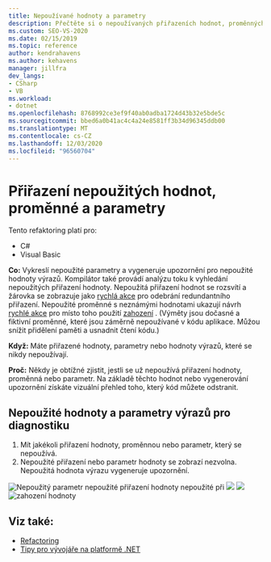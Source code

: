 ```yaml
---
title: Nepoužívané hodnoty a parametry
description: Přečtěte si o nepoužívaných přiřazeních hodnot, proměnných a parametrech a o tom, jak se zobrazí v editoru kódu v aplikaci Visual Studio.
ms.custom: SEO-VS-2020
ms.date: 02/15/2019
ms.topic: reference
author: kendrahavens
ms.author: kehavens
manager: jillfra
dev_langs:
- CSharp
- VB
ms.workload:
- dotnet
ms.openlocfilehash: 8768992ce3ef9f40ab0adba1724d43b32e5bde5c
ms.sourcegitcommit: bbed6a0b41ac4c4a24e8581ff3b34d96345ddb00
ms.translationtype: MT
ms.contentlocale: cs-CZ
ms.lasthandoff: 12/03/2020
ms.locfileid: "96560704"
---
```

# <a name="unused-value-assignments-variables-and-parameters"></a>Přiřazení nepoužitých hodnot, proměnné a parametry

Tento refaktoring platí pro:

- C#
- Visual Basic

**Co:** Vykreslí nepoužité parametry a vygeneruje upozornění pro nepoužité hodnoty výrazů. Kompilátor také provádí analýzu toku k vyhledání nepoužitých přiřazení hodnoty. Nepoužitá přiřazení hodnot se rozsvítí a žárovka se zobrazuje jako [rychlá akce](../quick-actions.md) pro odebrání redundantního přiřazení. Nepoužité proměnné s neznámými hodnotami ukazují návrh [rychlé akce](../quick-actions.md) pro místo toho použití [zahození](/dotnet/csharp/discards) . (Výměty jsou dočasné a fiktivní proměnné, které jsou záměrně nepoužívané v kódu aplikace. Můžou snížit přidělení paměti a usnadnit čtení kódu.)

**Když:** Máte přiřazené hodnoty, parametry nebo hodnoty výrazů, které se nikdy nepoužívají.

**Proč:** Někdy je obtížné zjistit, jestli se už nepoužívá přiřazení hodnoty, proměnná nebo parametr. Na základě těchto hodnot nebo vygenerování upozornění získáte vizuální přehled toho, který kód můžete odstranit.

## <a name="unused-expression-values-and-parameters-diagnostic"></a>Nepoužité hodnoty a parametry výrazů pro diagnostiku

1. Mít jakékoli přiřazení hodnoty, proměnnou nebo parametr, který se nepoužívá.
2. Nepoužité přiřazení nebo parametr hodnoty se zobrazí nezvolna. Nepoužitá hodnota výrazu vygeneruje upozornění.

  ![Nepoužitý parametr nepoužité přiřazení hodnoty nepoužité při ](media/unused-parameter.png)
   ![ ](media/unused-value.png)
   ![ ](media/unused-value-assignment.png)
   ![ zahození hodnoty](media/unused-value-discard.png)

## <a name="see-also"></a>Viz také:

- [Refactoring](../refactoring-in-visual-studio.md)
- [Tipy pro vývojáře na platformě .NET](../csharp-developer-productivity.md)
